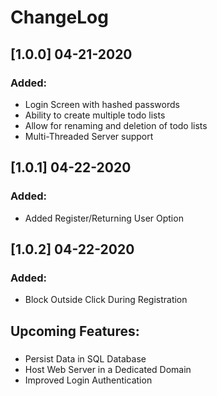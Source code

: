  # ChangeLog
 ## [1.0.0] 04-21-2020
 ### Added:
 - Login Screen with hashed passwords
 - Ability to create multiple todo lists
 - Allow for renaming and deletion of todo lists
 - Multi-Threaded Server support 

 ## [1.0.1] 04-22-2020
 ### Added:
- Added Register/Returning User Option

## [1.0.2] 04-22-2020
### Added:
- Block Outside Click During Registration
  
 ## Upcoming Features:
 ###
 - Persist Data in SQL Database
 - Host Web Server in a Dedicated Domain
 - Improved Login Authentication